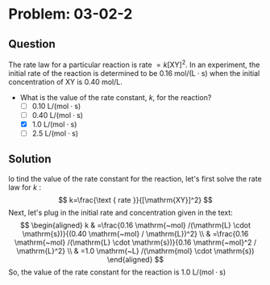 # Problem: 03-02-2

## Question

The rate law for a particular reaction is rate $=k[\mathrm{XY}]^2$. In an experiment, the initial rate of the reaction is determined to be $0.16 \mathrm{~mol} /(\mathrm{L} \cdot \mathrm{s})$ when the initial concentration of $\mathrm{XY}$ is $0.40 \mathrm{~mol} / \mathrm{L}$.
- What is the value of the rate constant, $k$, for the reaction?
  - [ ] $0.10 \mathrm{~L} /(\mathrm{mol} \cdot \mathrm{s})$
  - [ ] $0.40 \mathrm{~L} /(\mathrm{mol} \cdot \mathrm{s})$
  - [x] $1.0 \mathrm{~L} /(\mathrm{mol} \cdot \mathrm{s})$
  - [ ] $2.5 \mathrm{~L} /(\mathrm{mol} \cdot \mathrm{s})$

## Solution

lo tind the value of the rate constant for the reaction, let's first solve the rate law for $k$ :
$$
k=\frac{\text { rate }}{[\mathrm{XY}]^2}
$$
Next, let's plug in the initial rate and concentration given in the text:
$$
\begin{aligned}
k & =\frac{0.16 \mathrm{~mol} /(\mathrm{L} \cdot \mathrm{s})}{(0.40 \mathrm{~mol} / \mathrm{L})^2} \\
& =\frac{0.16 \mathrm{~mol} /(\mathrm{L} \cdot \mathrm{s})}{0.16 \mathrm{~mol}^2 / \mathrm{L}^2} \\
& =1.0 \mathrm{~L} /(\mathrm{mol} \cdot \mathrm{s})
\end{aligned}
$$
So, the value of the rate constant for the reaction is
$1.0 \mathrm{~L} /(\mathrm{mol} \cdot \mathrm{s})$